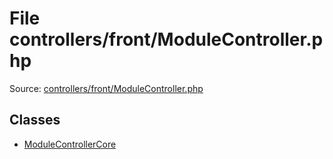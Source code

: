 File controllers/front/ModuleController.php
=========

Source: [controllers/front/ModuleController.php](https://github.com/PrestaShop/PrestaShop/blob/1.5.0.2/controllers/front/ModuleController.php)


Classes
-------

* [ModuleControllerCore](class.ModuleControllerCore.md)

